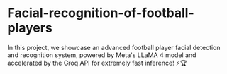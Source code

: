# Facial-recognition-of-football-players
In this project, we showcase an advanced football player facial detection and recognition system, powered by Meta's LLaMA 4 model and accelerated by the Groq API for extremely fast inference! ⚡🏆
